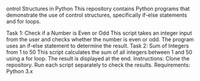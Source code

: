 ontrol Structures in Python
This repository contains Python programs that demonstrate the use of control structures, specifically if-else statements and for loops.

Task 1: Check if a Number is Even or Odd
This script takes an integer input from the user and checks whether the number is even or odd.
The program uses an if-else statement to determine the result.
Task 2: Sum of Integers from 1 to 50
This script calculates the sum of all integers between 1 and 50 using a for loop.
The result is displayed at the end.
Instructions:
Clone the repository.
Run each script separately to check the results.
Requirements:
Python 3.x

